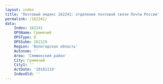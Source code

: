 ```yaml
---
layout: index
title: 'Почтовый индекс 162241: отделение почтовой связи Почты России'
permalink: /162241/
data:
    Index: 162241
    OPSName: Гремячий
    OPSType: О
    OPSSubm: 162129
    Region: 'Вологодская область'
    Autonom: ''
    Area: 'Сямженский район'
    City: Гремячий
    City1: ''
    ActDate: '20101119'
    IndexOld: ''
---
```

